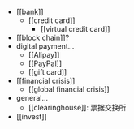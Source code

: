 - [[bank]]
    - [[credit card]]
        - [[virtual credit card]]
- [[block chain]]?
- digital payment...
    - [[Alipay]]
    - [[PayPal]]
    - [[gift card]]
- [[financial crisis]]
    - [[global financial crisis]]
- general...
    - [[clearinghouse]]: 票据交换所
- [[invest]]
